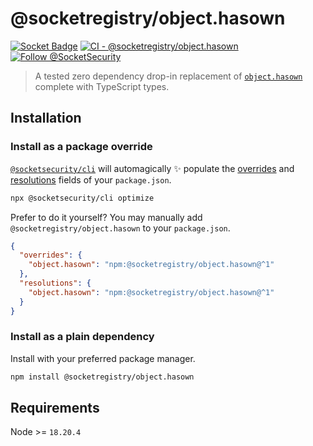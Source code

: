 # @socketregistry/object.hasown

[![Socket Badge](https://socket.dev/api/badge/npm/package/@socketregistry/object.hasown)](https://socket.dev/npm/package/@socketregistry/object.hasown)
[![CI - @socketregistry/object.hasown](https://github.com/SocketDev/socket-registry-js/actions/workflows/test.yml/badge.svg)](https://github.com/SocketDev/socket-registry-js/actions/workflows/test.yml)
[![Follow @SocketSecurity](https://img.shields.io/twitter/follow/SocketSecurity?style=social)](https://twitter.com/SocketSecurity)

> A tested zero dependency drop-in replacement of
> [`object.hasown`](https://socket.dev/npm/package/object.hasown) complete with
> TypeScript types.

## Installation

### Install as a package override

[`@socketsecurity/cli`](https://socket.dev/npm/package/@socketsecurity/cli) will
automagically :sparkles: populate the
[overrides](https://docs.npmjs.com/cli/v9/configuring-npm/package-json#overrides)
and [resolutions](https://yarnpkg.com/configuration/manifest#resolutions) fields
of your `package.json`.

```sh
npx @socketsecurity/cli optimize
```

Prefer to do it yourself? You may manually add `@socketregistry/object.hasown`
to your `package.json`.

```json
{
  "overrides": {
    "object.hasown": "npm:@socketregistry/object.hasown@^1"
  },
  "resolutions": {
    "object.hasown": "npm:@socketregistry/object.hasown@^1"
  }
}
```

### Install as a plain dependency

Install with your preferred package manager.

```sh
npm install @socketregistry/object.hasown
```

## Requirements

Node >= `18.20.4`
